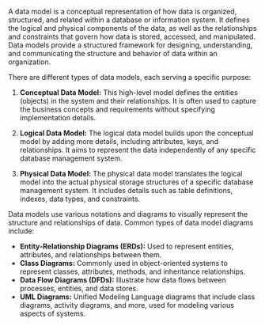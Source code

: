 A data model is a conceptual representation of how data is organized, structured, and related within a database or information system. It defines the logical and physical components of the data, as well as the relationships and constraints that govern how data is stored, accessed, and manipulated. Data models provide a structured framework for designing, understanding, and communicating the structure and behavior of data within an organization.

There are different types of data models, each serving a specific purpose:

1. **Conceptual Data Model:** This high-level model defines the entities (objects) in the system and their relationships. It is often used to capture the business concepts and requirements without specifying implementation details.
    
2. **Logical Data Model:** The logical data model builds upon the conceptual model by adding more details, including attributes, keys, and relationships. It aims to represent the data independently of any specific database management system.
    
3. **Physical Data Model:** The physical data model translates the logical model into the actual physical storage structures of a specific database management system. It includes details such as table definitions, indexes, data types, and constraints.


Data models use various notations and diagrams to visually represent the structure and relationships of data. Common types of data model diagrams include:

- **Entity-Relationship Diagrams (ERDs):** Used to represent entities, attributes, and relationships between them.
- **Class Diagrams:** Commonly used in object-oriented systems to represent classes, attributes, methods, and inheritance relationships.
- **Data Flow Diagrams (DFDs):** Illustrate how data flows between processes, entities, and data stores.
- **UML Diagrams:** Unified Modeling Language diagrams that include class diagrams, activity diagrams, and more, used for modeling various aspects of systems.